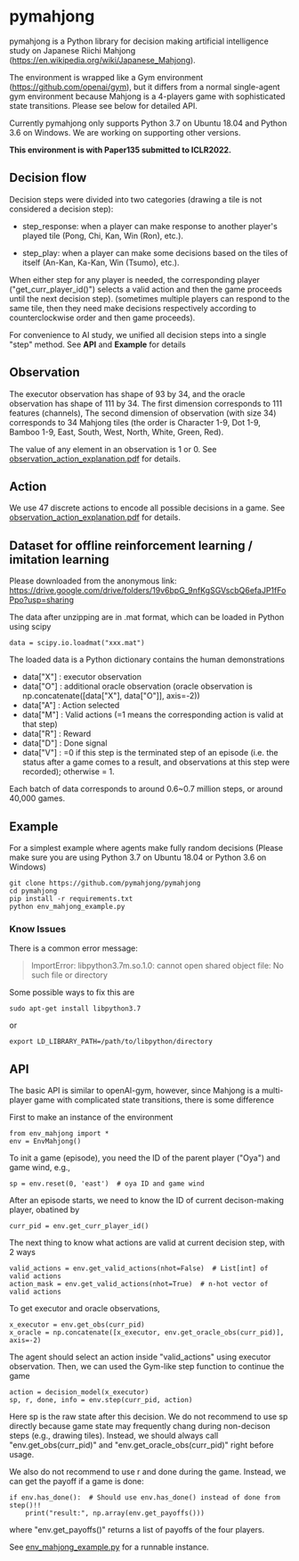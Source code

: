 # pymahjong

pymahjong is a Python library for decision making artificial intelligence study on Japanese Riichi Mahjong (https://en.wikipedia.org/wiki/Japanese_Mahjong). 

The environment is wrapped like a Gym environment (https://github.com/openai/gym), but it differs from a normal single-agent gym environment because Mahjong is a 4-players game with sophisticated state transitions. Please see below for detailed API.

Currently pymahjong only supports Python 3.7 on Ubuntu 18.04 and Python 3.6 on Windows. We are working on supporting other versions.

**This environment is with Paper135 submitted to ICLR2022.**


## Decision flow

Decision steps were divided into two categories (drawing a tile is not considered a decision step):
- step_response: when a player can make response to another player's played tile (Pong, Chi, Kan, Win (Ron), etc.).


- step_play: when a player can make some decisions based on the tiles of itself (An-Kan, Ka-Kan, Win (Tsumo), etc.).

When either step for any player is needed, the corresponding player ("get_curr_player_id()") selects a valid action and then the game proceeds until the next decision step). 
(sometimes multiple players can respond to the same tile, then they need make decisions respectively according to counterclockwise order and then game proceeds).

For convenience to AI study, we unified all decision steps into a single "step" method. See **API** and **Example** for details


##  Observation 

The executor observation has shape of 93 by 34, and the oracle observation has shape of 111 by 34. The first dimension corresponds to 111 features (channels),  The second dimension of observation (with size 34)  corresponds to 34 Mahjong tiles (the order is Character 1-9, Dot 1-9,  Bamboo 1-9, East, South, West, North, White, Green, Red). 

The value of any element in an observation is 1 or 0. See [observation_action_explanation.pdf](https://github.com/pymahjong/pymahjong/blob/main/observation_action_explanation.pdf) for details.


## Action 

We use 47 discrete actions to encode all possible decisions in a game. See [observation_action_explanation.pdf](https://github.com/pymahjong/pymahjong/blob/main/observation_action_explanation.pdf) for details.



## Dataset for offline reinforcement learning / imitation learning

Please downloaded from the anonymous link: https://drive.google.com/drive/folders/19v6bpG_9nfKgSGVscbQ6efaJP1fFoPpo?usp=sharing

The data after unzipping are in .mat format, which can be loaded in Python using scipy
```
data = scipy.io.loadmat("xxx.mat")
```
The loaded data is a Python dictionary contains the human demonstrations
- data["X"] : executor observation
- data["O"] : additional oracle observation (oracle observation is np.concatenate([data["X"], data["O"]], axis=-2))
- data["A"] : Action selected
- data["M"] : Valid actions (=1 means the corresponding action is valid at that step)
- data["R"] : Reward
- data["D"] : Done signal
- data["V"] : =0 if this step is the terminated step of an episode 
  (i.e. the status after a game comes to a result, and observations at this step were recorded);
  otherwise = 1.

Each batch of data corresponds to around 0.6~0.7 million steps, or around 40,000 games. 

## Example

For a simplest example where agents make fully random decisions (Please make sure you are using Python 3.7 on Ubuntu 18.04 or Python 3.6 on Windows)
```
git clone https://github.com/pymahjong/pymahjong
cd pymahjong
pip install -r requirements.txt
python env_mahjong_example.py
```

### Know Issues
There is a common error message:

> ImportError: libpython3.7m.so.1.0: cannot open shared object file: No such file or directory

Some possible ways to fix this are
```
sudo apt-get install libpython3.7
```
or 
```
export LD_LIBRARY_PATH=/path/to/libpython/directory
```



## API

The basic API is similar to openAI-gym, however, 
since Mahjong is a multi-player game with complicated state transitions,
there is some difference 

First to make an instance of the environment
```
from env_mahjong import *
env = EnvMahjong()
```

To init a game (episode), you need the ID of the parent player ("Oya") and game wind, e.g.,
```
sp = env.reset(0, 'east')  # oya ID and game wind
```

After an episode starts, we need to know the ID of current decison-making player, obatined by 
```
curr_pid = env.get_curr_player_id()
```
The next thing to know what actions are valid at current decision step, with 2 ways
```
valid_actions = env.get_valid_actions(nhot=False)  # List[int] of valid actions
action_mask = env.get_valid_actions(nhot=True)  # n-hot vector of valid actions
```

To get executor and oracle observations, 
```
x_executor = env.get_obs(curr_pid)
x_oracle = np.concatenate([x_executor, env.get_oracle_obs(curr_pid)], axis=-2)
```
The agent should select an action inside "valid_actions" using executor observation.
Then, we can used the Gym-like step function to continue the game
```
action = decision_model(x_executor)
sp, r, done, info = env.step(curr_pid, action)
```
Here sp is the raw state after this decision.
We do not recommend to use sp directly because game state may frequently chang during non-decison steps (e.g., drawing tiles).
Instead, we should always call "env.get_obs(curr_pid)" and "env.get_oracle_obs(curr_pid)" right before usage.

We also do not recommend to use r and done during the game. Instead, we can get the payoff if a game is done:

```
if env.has_done():  # Should use env.has_done() instead of done from step()!!
    print("result:", np.array(env.get_payoffs()))
```
where "env.get_payoffs()" returns a list of payoffs of the four players.

See [env_mahjong_example.py](https://github.com/pymahjong/pymahjong/blob/main/env_mahjong_example.py) for a runnable instance.
